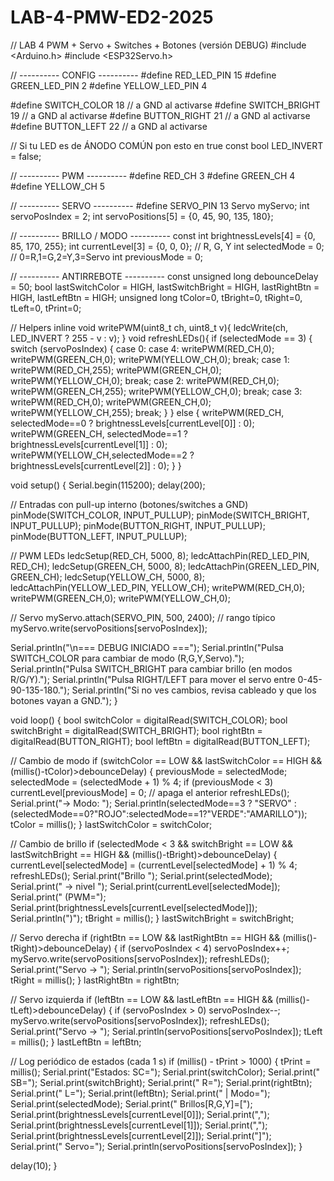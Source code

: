 # LAB-4-PMW-ED2-2025
// LAB 4 PWM + Servo + Switches + Botones (versión DEBUG)
#include <Arduino.h>
#include <ESP32Servo.h>

// ---------- CONFIG ----------
#define RED_LED_PIN     15
#define GREEN_LED_PIN   2
#define YELLOW_LED_PIN  4

#define SWITCH_COLOR    18  // a GND al activarse
#define SWITCH_BRIGHT   19  // a GND al activarse
#define BUTTON_RIGHT    21  // a GND al activarse
#define BUTTON_LEFT     22  // a GND al activarse

// Si tu LED es de ÁNODO COMÚN pon esto en true
const bool LED_INVERT = false;

// ---------- PWM ----------
#define RED_CH     3
#define GREEN_CH   4
#define YELLOW_CH  5

// ---------- SERVO ----------
#define SERVO_PIN 13
Servo myServo;
int servoPosIndex = 2;
int servoPositions[5] = {0, 45, 90, 135, 180};

// ---------- BRILLO / MODO ----------
const int brightnessLevels[4] = {0, 85, 170, 255};
int currentLevel[3] = {0, 0, 0}; // R, G, Y
int selectedMode = 0;            // 0=R,1=G,2=Y,3=Servo
int previousMode = 0;

// ---------- ANTIRREBOTE ----------
const unsigned long debounceDelay = 50;
bool lastSwitchColor = HIGH, lastSwitchBright = HIGH, lastRightBtn = HIGH, lastLeftBtn = HIGH;
unsigned long tColor=0, tBright=0, tRight=0, tLeft=0, tPrint=0;

// Helpers
inline void writePWM(uint8_t ch, uint8_t v){ ledcWrite(ch, LED_INVERT ? 255 - v : v); }
void refreshLEDs(){
  if (selectedMode == 3) {
    switch (servoPosIndex) {
      case 0: case 4: writePWM(RED_CH,0); writePWM(GREEN_CH,0); writePWM(YELLOW_CH,0); break;
      case 1: writePWM(RED_CH,255); writePWM(GREEN_CH,0); writePWM(YELLOW_CH,0); break;
      case 2: writePWM(RED_CH,0); writePWM(GREEN_CH,255); writePWM(YELLOW_CH,0); break;
      case 3: writePWM(RED_CH,0); writePWM(GREEN_CH,0); writePWM(YELLOW_CH,255); break;
    }
  } else {
    writePWM(RED_CH,   selectedMode==0 ? brightnessLevels[currentLevel[0]] : 0);
    writePWM(GREEN_CH, selectedMode==1 ? brightnessLevels[currentLevel[1]] : 0);
    writePWM(YELLOW_CH,selectedMode==2 ? brightnessLevels[currentLevel[2]] : 0);
  }
}

void setup() {
  Serial.begin(115200);
  delay(200);

  // Entradas con pull-up interno (botones/switches a GND)
  pinMode(SWITCH_COLOR, INPUT_PULLUP);
  pinMode(SWITCH_BRIGHT, INPUT_PULLUP);
  pinMode(BUTTON_RIGHT, INPUT_PULLUP);
  pinMode(BUTTON_LEFT, INPUT_PULLUP);

  // PWM LEDs
  ledcSetup(RED_CH,    5000, 8); ledcAttachPin(RED_LED_PIN, RED_CH);
  ledcSetup(GREEN_CH,  5000, 8); ledcAttachPin(GREEN_LED_PIN, GREEN_CH);
  ledcSetup(YELLOW_CH, 5000, 8); ledcAttachPin(YELLOW_LED_PIN, YELLOW_CH);
  writePWM(RED_CH,0); writePWM(GREEN_CH,0); writePWM(YELLOW_CH,0);

  // Servo
  myServo.attach(SERVO_PIN, 500, 2400); // rango típico
  myServo.write(servoPositions[servoPosIndex]);

  Serial.println("\n=== DEBUG INICIADO ===");
  Serial.println("Pulsa SWITCH_COLOR para cambiar de modo (R,G,Y,Servo).");
  Serial.println("Pulsa SWITCH_BRIGHT para cambiar brillo (en modos R/G/Y).");
  Serial.println("Pulsa RIGHT/LEFT para mover el servo entre 0-45-90-135-180.");
  Serial.println("Si no ves cambios, revisa cableado y que los botones vayan a GND.");
}

void loop() {
  bool switchColor = digitalRead(SWITCH_COLOR);
  bool switchBright = digitalRead(SWITCH_BRIGHT);
  bool rightBtn = digitalRead(BUTTON_RIGHT);
  bool leftBtn = digitalRead(BUTTON_LEFT);

  // Cambio de modo
  if (switchColor == LOW && lastSwitchColor == HIGH && (millis()-tColor)>debounceDelay) {
    previousMode = selectedMode;
    selectedMode = (selectedMode + 1) % 4;
    if (previousMode < 3) currentLevel[previousMode] = 0; // apaga el anterior
    refreshLEDs();
    Serial.print("-> Modo: "); Serial.println(selectedMode==3 ? "SERVO" : (selectedMode==0?"ROJO":selectedMode==1?"VERDE":"AMARILLO"));
    tColor = millis();
  }
  lastSwitchColor = switchColor;

  // Cambio de brillo
  if (selectedMode < 3 && switchBright == LOW && lastSwitchBright == HIGH && (millis()-tBright)>debounceDelay) {
    currentLevel[selectedMode] = (currentLevel[selectedMode] + 1) % 4;
    refreshLEDs();
    Serial.print("Brillo "); Serial.print(selectedMode); Serial.print(" -> nivel "); Serial.print(currentLevel[selectedMode]);
    Serial.print(" (PWM="); Serial.print(brightnessLevels[currentLevel[selectedMode]]); Serial.println(")");
    tBright = millis();
  }
  lastSwitchBright = switchBright;

  // Servo derecha
  if (rightBtn == LOW && lastRightBtn == HIGH && (millis()-tRight)>debounceDelay) {
    if (servoPosIndex < 4) servoPosIndex++;
    myServo.write(servoPositions[servoPosIndex]);
    refreshLEDs();
    Serial.print("Servo -> "); Serial.println(servoPositions[servoPosIndex]);
    tRight = millis();
  }
  lastRightBtn = rightBtn;

  // Servo izquierda
  if (leftBtn == LOW && lastLeftBtn == HIGH && (millis()-tLeft)>debounceDelay) {
    if (servoPosIndex > 0) servoPosIndex--;
    myServo.write(servoPositions[servoPosIndex]);
    refreshLEDs();
    Serial.print("Servo -> "); Serial.println(servoPositions[servoPosIndex]);
    tLeft = millis();
  }
  lastLeftBtn = leftBtn;

  // Log periódico de estados (cada 1 s)
  if (millis() - tPrint > 1000) {
    tPrint = millis();
    Serial.print("Estados: SC="); Serial.print(switchColor);
    Serial.print(" SB="); Serial.print(switchBright);
    Serial.print(" R="); Serial.print(rightBtn);
    Serial.print(" L="); Serial.print(leftBtn);
    Serial.print(" | Modo="); Serial.print(selectedMode);
    Serial.print(" Brillos[R,G,Y]=[");
    Serial.print(brightnessLevels[currentLevel[0]]); Serial.print(",");
    Serial.print(brightnessLevels[currentLevel[1]]); Serial.print(",");
    Serial.print(brightnessLevels[currentLevel[2]]); Serial.print("]");
    Serial.print(" Servo="); Serial.println(servoPositions[servoPosIndex]);
  }

  delay(10);
}
